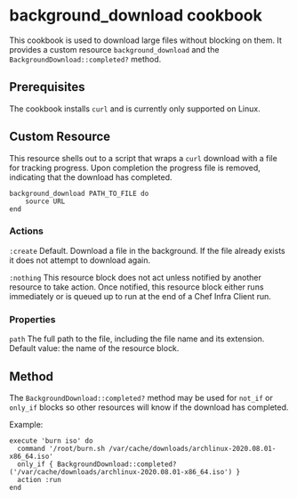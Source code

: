 # background_download cookbook

This cookbook is used to download large files without blocking on them. It provides a custom resource `background_download` and the `BackgroundDownload::completed?` method.

## Prerequisites

The cookbook installs `curl` and is currently only supported on Linux.

## Custom Resource

This resource shells out to a script that wraps a `curl` download with a file for tracking progress. Upon completion the progress file is removed, indicating that the download has completed.

```
background_download PATH_TO_FILE do
    source URL
end
```

### Actions

`:create` Default. Download a file in the background. If the file already exists it does not attempt to download again.

`:nothing` This resource block does not act unless notified by another resource to take action. Once notified, this resource block either runs immediately or is queued up to run at the end of a Chef Infra Client run.

### Properties

`path` The full path to the file, including the file name and its extension. Default value: the name of the resource block.

## Method

The `BackgroundDownload::completed?` method may be used for `not_if` or `only_if` blocks so other resources will know if the download has completed.

Example:
```
execute 'burn iso' do
  command '/root/burn.sh /var/cache/downloads/archlinux-2020.08.01-x86_64.iso'
  only_if { BackgroundDownload::completed?('/var/cache/downloads/archlinux-2020.08.01-x86_64.iso') }
  action :run
end

```
